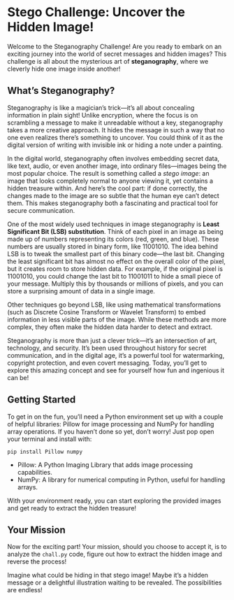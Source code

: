 # Stego Challenge: Uncover the Hidden Image!

Welcome to the Steganography Challenge! Are you ready to embark on an exciting journey into the world of secret messages and hidden images? This challenge is all about the mysterious art of **steganography**, where we cleverly hide one image inside another!

## What’s Steganography?
Steganography is like a magician’s trick—it’s all about concealing information in plain sight! Unlike encryption, where the focus is on scrambling a message to make it unreadable without a key, steganography takes a more creative approach. It hides the message in such a way that no one even realizes there’s something to uncover. You could think of it as the digital version of writing with invisible ink or hiding a note under a painting.

In the digital world, steganography often involves embedding secret data, like text, audio, or even another image, into ordinary files—images being the most popular choice. The result is something called a *stego image*: an image that looks completely normal to anyone viewing it, yet contains a hidden treasure within. And here’s the cool part: if done correctly, the changes made to the image are so subtle that the human eye can’t detect them. This makes steganography both a fascinating and practical tool for secure communication.

One of the most widely used techniques in image steganography is **Least Significant Bit (LSB) substitution**. Think of each pixel in an image as being made up of numbers representing its colors (red, green, and blue). These numbers are usually stored in binary form, like 11001010. The idea behind LSB is to tweak the smallest part of this binary code—the last bit. Changing the least significant bit has almost no effect on the overall color of the pixel, but it creates room to store hidden data. For example, if the original pixel is 11001010, you could change the last bit to 11001011 to hide a small piece of your message. Multiply this by thousands or millions of pixels, and you can store a surprising amount of data in a single image.

Other techniques go beyond LSB, like using mathematical transformations (such as Discrete Cosine Transform or Wavelet Transform) to embed information in less visible parts of the image. While these methods are more complex, they often make the hidden data harder to detect and extract.

Steganography is more than just a clever trick—it’s an intersection of art, technology, and security. It’s been used throughout history for secret communication, and in the digital age, it’s a powerful tool for watermarking, copyright protection, and even covert messaging. Today, you’ll get to explore this amazing concept and see for yourself how fun and ingenious it can be!

## Getting Started
To get in on the fun, you’ll need a Python environment set up with a couple of helpful libraries: Pillow for image processing and NumPy for handling array operations. If you haven’t done so yet, don’t worry! Just pop open your terminal and install with:
```
pip install Pillow numpy
```
* Pillow: A Python Imaging Library that adds image processing capabilities.
* NumPy: A library for numerical computing in Python, useful for handling arrays.
  
With your environment ready, you can start exploring the provided images and get ready to extract the hidden treasure!

## Your Mission
Now for the exciting part! Your mission, should you choose to accept it, is to analyze the `chall.py` code, figure out how to extract the hidden image and reverse the process! 

Imagine what could be hiding in that stego image! Maybe it’s a hidden message or a delightful illustration waiting to be revealed. The possibilities are endless!
